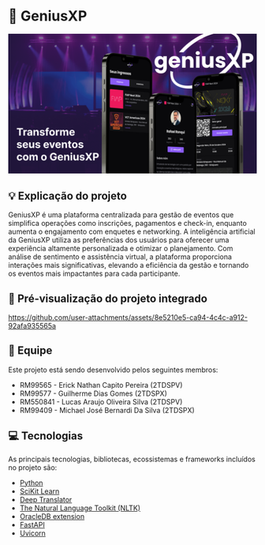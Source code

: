 # 🎫 GeniusXP

![Capa](.github/cover.png)

## 💡 Explicação do projeto
GeniusXP é uma plataforma centralizada para gestão de eventos que simplifica operações como inscrições, pagamentos e check-in, enquanto aumenta o engajamento com enquetes e networking. A inteligência artificial da GeniusXP utiliza as preferências dos usuários para oferecer uma experiência altamente personalizada e otimizar o planejamento. Com análise de sentimento e assistência virtual, a plataforma proporciona interações mais significativas, elevando a eficiência da gestão e tornando os eventos mais impactantes para cada participante.

## 🎥 Pré-visualização do projeto integrado
https://github.com/user-attachments/assets/8e5210e5-ca94-4c4c-a912-92afa935565a


## 👥 Equipe
Este projeto está sendo desenvolvido pelos seguintes membros:

- RM99565 - Erick Nathan Capito Pereira (2TDSPV)
- RM99577 - Guilherme Dias Gomes (2TDSPX)
- RM550841 - Lucas Araujo Oliveira Silva (2TDSPV)
- RM99409 - Michael José Bernardi Da Silva (2TDSPX)

## 💻 Tecnologias
As principais tecnologias, bibliotecas, ecossistemas e frameworks incluídos no projeto são:

- [Python](https://www.python.org)
- [SciKit Learn](https://scikit-learn.org/stable/)
- [Deep Translator](https://pypi.org/project/deep-translator/)
- [The Natural Language Toolkit (NLTK)](https://www.nltk.org)
- [OracleDB extension](https://pypi.org/project/oracledb/)
- [FastAPI](https://fastapi.tiangolo.com)
- [Uvicorn](https://www.uvicorn.org)
